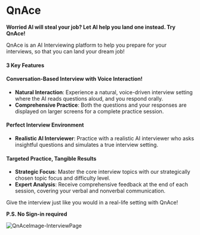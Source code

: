 # QnAce

**Worried AI will steal your job? Let AI help you land one instead. Try QnAce!**

QnAce is an AI Interviewing platform to help you prepare for your interviews, so that you can land your dream job!

#### 3 Key Features

#### Conversation-Based Interview with Voice Interaction!
- **Natural Interaction**: Experience a natural, voice-driven interview setting where the AI reads questions aloud, and you respond orally.
- **Comprehensive Practice**: Both the questions and your responses are displayed on larger screens for a complete practice session.

#### Perfect Interview Environment
- **Realistic AI Interviewer**: Practice with a realistic AI interviewer who asks insightful questions and simulates a true interview setting.

#### Targeted Practice, Tangible Results
- **Strategic Focus**: Master the core interview topics with our strategically chosen topic focus and difficulty level.
- **Expert Analysis**: Receive comprehensive feedback at the end of each session, covering your verbal and nonverbal communication.

Give the interview just like you would in a real-life setting with QnAce!

**P.S. No Sign-in required**


![QnAceImage-InterviewPage](https://github.com/kavyakunder/Peerlist-hackathon-final/assets/65384355/a170b68b-d68d-44da-b0cb-5532113098af)

